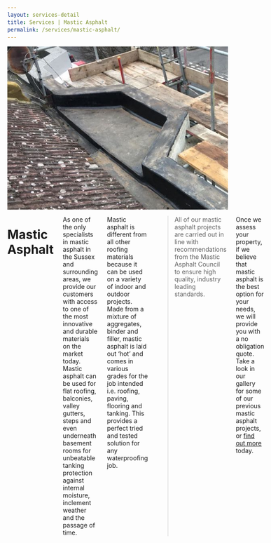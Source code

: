 ```yaml
---
layout: services-detail
title: Services | Mastic Asphalt
permalink: /services/mastic-asphalt/
---
```


<div class="jx-page-sidebar">
    <div class="row">
        <div class="six columns"><img src="/images/services/details/mastic-asphalt.jpg" alt="Mastic Asphalt" /></div>
        <div class="ten columns">
            <h1>Mastic Asphalt</h1>
            <p>As one of the only specialists in mastic asphalt in the Sussex and surrounding areas, we provide our customers with access to one of the most innovative and durable materials on the market today. Mastic asphalt can be used for flat roofing, balconies, valley gutters, steps and even underneath basement rooms for unbeatable tanking protection against internal moisture, inclement weather and the passage of time.</p>
            <p>Mastic asphalt is different from all other roofing materials because it can be used on a variety of indoor and outdoor projects. Made from a mixture of aggregates, binder and filler, mastic asphalt is laid out ‘hot’ and comes in various grades for the job intended i.e. roofing, paving, flooring and tanking. This provides a perfect tried and tested solution for any waterproofing job. </p>
            <blockquote>All of our mastic asphalt projects are carried out in line with recommendations from the Mastic Asphalt Council to ensure high quality, industry leading standards.</blockquote>
            <p>Once we assess your property, if we believe that mastic asphalt is the best option for your needs, we will provide you with a no obligation quote. Take a look in our gallery for some of our previous mastic asphalt projects, or <a href="/contact-us/">find out more</a> today.</p>
        </div>
    </div>
</div>